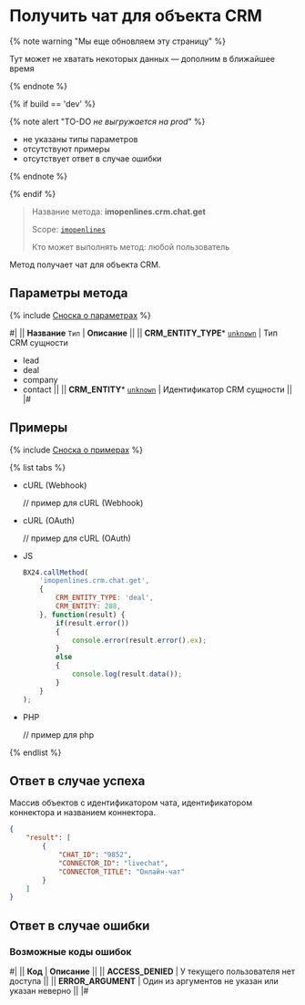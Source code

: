 # Получить чат для объекта CRM

{% note warning "Мы еще обновляем эту страницу" %}

Тут может не хватать некоторых данных — дополним в ближайшее время

{% endnote %}

{% if build == 'dev' %}

{% note alert "TO-DO _не выгружается на prod_" %}

- не указаны типы параметров
- отсутствуют примеры
- отсутствует ответ в случае ошибки

{% endnote %}

{% endif %}

> Название метода: **imopenlines.crm.chat.get**
>
> Scope: [`imopenlines`](../../../scopes/permissions.md)
>
> Кто может выполнять метод: любой пользователь

Метод получает чат для объекта CRM.

## Параметры метода

{% include [Сноска о параметрах](../../../../_includes/required.md) %}

#|
|| **Название**
`Тип` | **Описание** ||
|| **CRM_ENTITY_TYPE***
[`unknown`](../../../data-types.md) | Тип CRM сущности 
- lead
- deal
- company
- contact
 ||
|| **CRM_ENTITY***
[`unknown`](../../../data-types.md) | Идентификатор CRM сущности ||
|#

## Примеры

{% include [Сноска о примерах](../../../../_includes/examples.md) %}

{% list tabs %}

- cURL (Webhook)

    // пример для cURL (Webhook)

- cURL (OAuth)

    // пример для cURL (OAuth)

- JS

    ```js
    BX24.callMethod(
        'imopenlines.crm.chat.get',
        {
            CRM_ENTITY_TYPE: 'deal',
            CRM_ENTITY: 288,
        }, function(result) {
            if(result.error())
            {
                console.error(result.error().ex);
            }
            else
            {
                console.log(result.data());
            }
        }
    );
    ```

- PHP

    // пример для php

{% endlist %}

## Ответ в случае успеха

Массив объектов с идентификатором чата, идентификатором коннектора и названием коннектора.

```json
{
    "result": [
        {
            "CHAT_ID": "9852",
            "CONNECTOR_ID": "livechat",
            "CONNECTOR_TITLE": "Онлайн-чат"
        }
    ]
}
```
## Ответ в случае ошибки

### Возможные коды ошибок

#|
|| **Код** | **Описание** ||
|| **ACCESS_DENIED** | У текущего пользователя нет доступа ||
|| **ERROR_ARGUMENT** | Один из аргументов не указан или указан неверно ||
|#